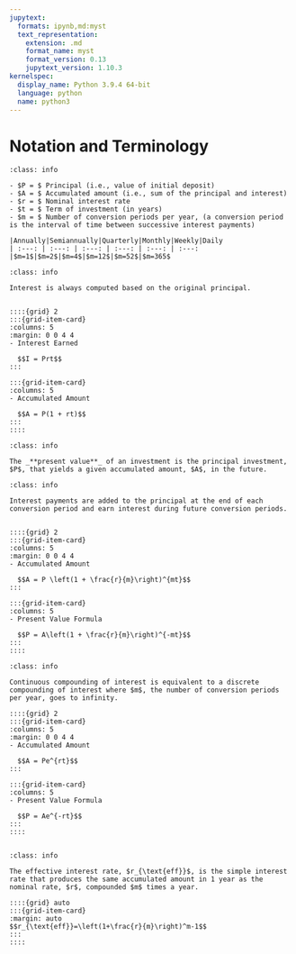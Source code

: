 ```yaml
---
jupytext:
  formats: ipynb,md:myst
  text_representation:
    extension: .md
    format_name: myst
    format_version: 0.13
    jupytext_version: 1.10.3
kernelspec:
  display_name: Python 3.9.4 64-bit
  language: python
  name: python3
---
```

# Notation and Terminology

```{admonition} Basic Notation and Terminology
:class: info

- $P = $ Principal (i.e., value of initial deposit)
- $A = $ Accumulated amount (i.e., sum of the principal and interest)
- $r = $ Nominal interest rate
- $t = $ Term of investment (in years)
- $m = $ Number of conversion periods per year, (a conversion period is the interval of time between successive interest payments)

|Annually|Semiannually|Quarterly|Monthly|Weekly|Daily
| :---: | :---: | :---: | :---: | :---: | :---:
|$m=1$|$m=2$|$m=4$|$m=12$|$m=52$|$m=365$

```

````{admonition} Simple Interest
:class: info

Interest is always computed based on the original principal.


::::{grid} 2
:::{grid-item-card} 
:columns: 5
:margin: 0 0 4 4
- Interest Earned
  
  $$I = Prt$$
:::

:::{grid-item-card} 
:columns: 5
- Accumulated Amount

  $$A = P(1 + rt)$$
:::
::::
````
<!--
|Interest Earned|Accumulated Amount
| :---: | :---: 
|$I = Prt$| $A = P(1 + rt)$
-->

```{admonition} Present Value
:class: info

The _**present value**_ of an investment is the principal investment, $P$, that yields a given accumulated amount, $A$, in the future.
```


````{admonition} Discrete Compound Interest
:class: info

Interest payments are added to the principal at the end of each conversion period and earn interest during future conversion periods.


::::{grid} 2
:::{grid-item-card} 
:columns: 5
:margin: 0 0 4 4
- Accumulated Amount
  
  $$A = P \left(1 + \frac{r}{m}\right)^{mt}$$
:::

:::{grid-item-card} 
:columns: 5
- Present Value Formula

  $$P = A\left(1 + \frac{r}{m}\right)^{-mt}$$
:::
::::
````
<!--
|Accumulated Amount|Present Value Formula
| :---: | :---: 
|$A = P \left(1 + \frac{r}{m}\right)^{mt}$| $P = A\left(1 + \frac{r}{m}\right)^{-mt}$
-->



````{admonition} Continuous Compound Interest
:class: info

Continuous compounding of interest is equivalent to a discrete compounding of interest where $m$, the number of conversion periods per year, goes to infinity.

::::{grid} 2
:::{grid-item-card} 
:columns: 5
:margin: 0 0 4 4
- Accumulated Amount
  
  $$A = Pe^{rt}$$
:::

:::{grid-item-card} 
:columns: 5
- Present Value Formula

  $$P = Ae^{-rt}$$
:::
::::


````
<!--
|Accumulated Amount|Present Value Formula
| :---: | :---: 
|$A = Pe^{rt}$| $P = Ae^{-rt}$
-->

````{admonition} Effective Rate of Interest
:class: info

The effective interest rate, $r_{\text{eff}}$, is the simple interest rate that produces the same accumulated amount in 1 year as the nominal rate, $r$, compounded $m$ times a year.

::::{grid} auto
:::{grid-item-card}
:margin: auto
$$r_{\text{eff}}=\left(1+\frac{r}{m}\right)^m-1$$
:::
::::

````


